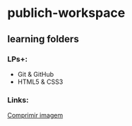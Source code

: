 # publich-workspace
## learning folders

### LPs+:
 - Git & GitHub
 - HTML5 & CSS3

### Links:
[Comprimir imagem](https://tinypng.com/)
